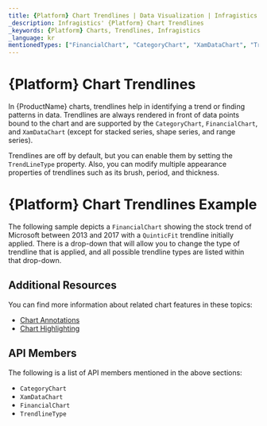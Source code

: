 ```yaml
---
title: {Platform} Chart Trendlines | Data Visualization | Infragistics
_description: Infragistics' {Platform} Chart Trendlines
_keywords: {Platform} Charts, Trendlines, Infragistics
_language: kr
mentionedTypes: ["FinancialChart", "CategoryChart", "XamDataChart", "TrendLineType"]
---
```


# {Platform} Chart Trendlines

In {ProductName} charts, trendlines help in identifying a trend or finding patterns in data. Trendlines are always rendered in front of data points bound to the chart and are supported by the `CategoryChart`, `FinancialChart`, and `XamDataChart` (except for stacked series, shape series, and range series).

Trendlines are off by default, but you can enable them by setting the `TrendLineType` property. Also, you can modify multiple appearance properties of trendlines such as its brush, period, and thickness.

# {Platform} Chart Trendlines Example

The following sample depicts a `FinancialChart` showing the stock trend of Microsoft between 2013 and 2017 with a `QuinticFit` trendline initially applied. There is a drop-down that will allow you to change the type of trendline that is applied, and all possible trendline types are listed within that drop-down.

<code-view style="height: 500px"
           data-demos-base-url="{environment:dvDemosBaseUrl}"
           iframe-src="{environment:dvDemosBaseUrl}/charts/financial-chart-trendlines"
           alt="{Platform} Trendlines Example"
           github-src="charts/financial-chart/trendlines">
</code-view>

<div class="divider--half"></div>

## Additional Resources

You can find more information about related chart features in these topics:

- [Chart Annotations](chart-annotations.md)
- [Chart Highlighting](chart-highlighting.md)

## API Members

The following is a list of API members mentioned in the above sections:

- `CategoryChart`
- `XamDataChart`
- `FinancialChart`
- `TrendlineType`
